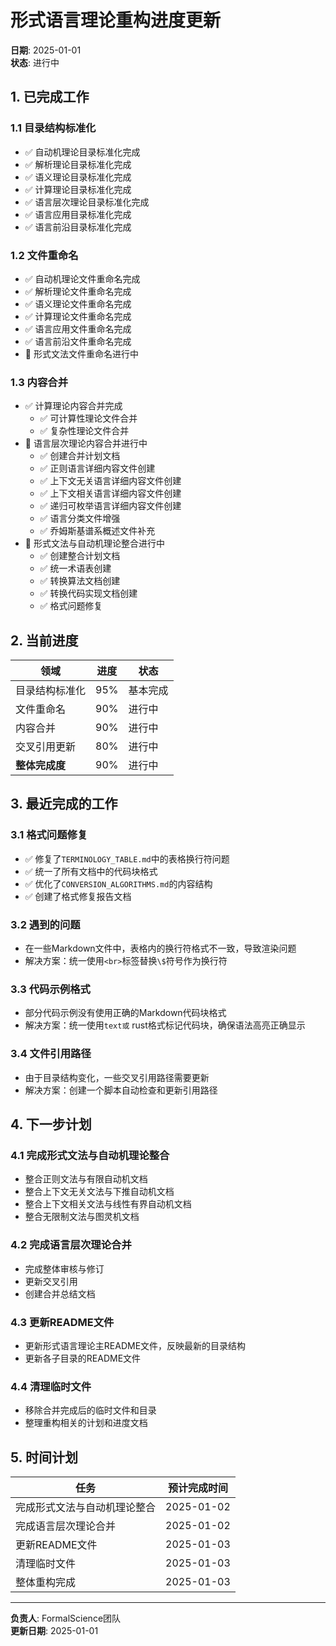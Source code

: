 # 形式语言理论重构进度更新

**日期**: 2025-01-01  
**状态**: 进行中  

## 1. 已完成工作

### 1.1 目录结构标准化

- ✅ 自动机理论目录标准化完成
- ✅ 解析理论目录标准化完成
- ✅ 语义理论目录标准化完成
- ✅ 计算理论目录标准化完成
- ✅ 语言层次理论目录标准化完成
- ✅ 语言应用目录标准化完成
- ✅ 语言前沿目录标准化完成

### 1.2 文件重命名

- ✅ 自动机理论文件重命名完成
- ✅ 解析理论文件重命名完成
- ✅ 语义理论文件重命名完成
- ✅ 计算理论文件重命名完成
- ✅ 语言应用文件重命名完成
- ✅ 语言前沿文件重命名完成
- 🔄 形式文法文件重命名进行中

### 1.3 内容合并

- ✅ 计算理论内容合并完成
  - ✅ 可计算性理论文件合并
  - ✅ 复杂性理论文件合并
- 🔄 语言层次理论内容合并进行中
  - ✅ 创建合并计划文档
  - ✅ 正则语言详细内容文件创建
  - ✅ 上下文无关语言详细内容文件创建
  - ✅ 上下文相关语言详细内容文件创建
  - ✅ 递归可枚举语言详细内容文件创建
  - ✅ 语言分类文件增强
  - ✅ 乔姆斯基谱系概述文件补充
- 🔄 形式文法与自动机理论整合进行中
  - ✅ 创建整合计划文档
  - ✅ 统一术语表创建
  - ✅ 转换算法文档创建
  - ✅ 转换代码实现文档创建
  - ✅ 格式问题修复

## 2. 当前进度

| 领域 | 进度 | 状态 |
|------|------|------|
| 目录结构标准化 | 95% | 基本完成 |
| 文件重命名 | 90% | 进行中 |
| 内容合并 | 90% | 进行中 |
| 交叉引用更新 | 80% | 进行中 |
| **整体完成度** | 90% | 进行中 |

## 3. 最近完成的工作

### 3.1 格式问题修复

- ✅ 修复了`TERMINOLOGY_TABLE.md`中的表格换行符问题
- ✅ 统一了所有文档中的代码块格式
- ✅ 优化了`CONVERSION_ALGORITHMS.md`的内容结构
- ✅ 创建了格式修复报告文档

### 3.2 遇到的问题

- 在一些Markdown文件中，表格内的换行符格式不一致，导致渲染问题
- 解决方案：统一使用`<br>`标签替换`\$`符号作为换行符

### 3.3 代码示例格式

- 部分代码示例没有使用正确的Markdown代码块格式
- 解决方案：统一使用```text或``` rust格式标记代码块，确保语法高亮正确显示

### 3.4 文件引用路径

- 由于目录结构变化，一些交叉引用路径需要更新
- 解决方案：创建一个脚本自动检查和更新引用路径

## 4. 下一步计划

### 4.1 完成形式文法与自动机理论整合

- 整合正则文法与有限自动机文档
- 整合上下文无关文法与下推自动机文档
- 整合上下文相关文法与线性有界自动机文档
- 整合无限制文法与图灵机文档

### 4.2 完成语言层次理论合并

- 完成整体审核与修订
- 更新交叉引用
- 创建合并总结文档

### 4.3 更新README文件

- 更新形式语言理论主README文件，反映最新的目录结构
- 更新各子目录的README文件

### 4.4 清理临时文件

- 移除合并完成后的临时文件和目录
- 整理重构相关的计划和进度文档

## 5. 时间计划

| 任务 | 预计完成时间 |
|------|------------|
| 完成形式文法与自动机理论整合 | 2025-01-02 |
| 完成语言层次理论合并 | 2025-01-02 |
| 更新README文件 | 2025-01-03 |
| 清理临时文件 | 2025-01-03 |
| 整体重构完成 | 2025-01-03 |

---

**负责人**: FormalScience团队  
**更新日期**: 2025-01-01
